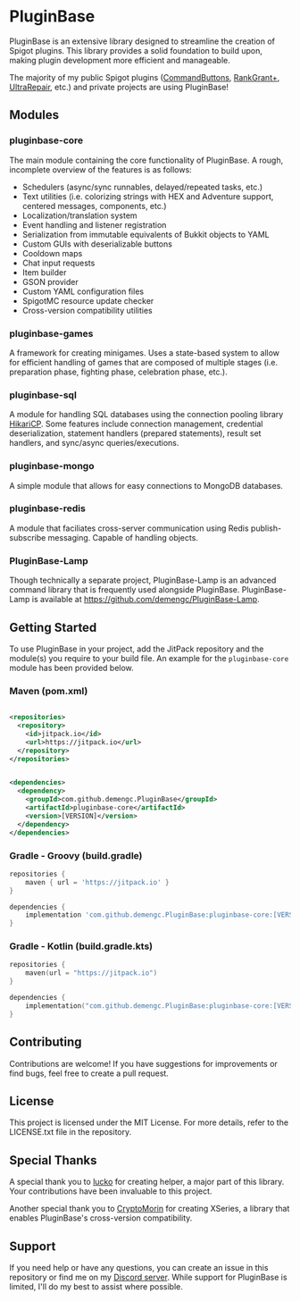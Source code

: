 # PluginBase

PluginBase is an extensive library designed to streamline the creation of Spigot plugins. This
library provides a solid foundation to build upon, making plugin development more efficient and
manageable.

The majority of my public Spigot
plugins ([CommandButtons](https://github.com/demengc/CommandButtons), [RankGrant+](https://github.com/demengc/RankGrantPlus), [UltraRepair](https://github.com/demengc/UltraRepair),
etc.) and private projects are using PluginBase!

## Modules

### pluginbase-core

The main module containing the core functionality of PluginBase. A rough, incomplete overview of the
features is as follows:

- Schedulers (async/sync runnables, delayed/repeated tasks, etc.)
- Text utilities (i.e. colorizing strings with HEX and Adventure support, centered messages,
  components,
  etc.)
- Localization/translation system
- Event handling and listener registration
- Serialization from immutable equivalents of Bukkit objects to YAML
- Custom GUIs with deserializable buttons
- Cooldown maps
- Chat input requests
- Item builder
- GSON provider
- Custom YAML configuration files
- SpigotMC resource update checker
- Cross-version compatibility utilities

### pluginbase-games

A framework for creating minigames. Uses a state-based system to allow for efficient handling of
games that are composed of multiple stages (i.e. preparation phase, fighting phase, celebration
phase, etc.).

### pluginbase-sql

A module for handling SQL databases using the connection pooling
library [HikariCP](https://github.com/brettwooldridge/HikariCP). Some features include connection
management, credential deserialization, statement handlers (prepared statements), result set
handlers, and sync/async queries/executions.

### pluginbase-mongo

A simple module that allows for easy connections to MongoDB databases.

### pluginbase-redis

A module that faciliates cross-server communication using Redis publish-subscribe messaging. Capable
of handling objects.

### PluginBase-Lamp

Though technically a separate project, PluginBase-Lamp is an advanced command library that is
frequently used alongside PluginBase. PluginBase-Lamp is available
at https://github.com/demengc/PluginBase-Lamp.

## Getting Started

To use PluginBase in your project, add the JitPack repository and the module(s) you require to your
build file. An example for the `pluginbase-core` module has been provided below.

### Maven (pom.xml)

```xml

<repositories>
  <repository>
    <id>jitpack.io</id>
    <url>https://jitpack.io</url>
  </repository>
</repositories>
```

```xml

<dependencies>
  <dependency>
    <groupId>com.github.demengc.PluginBase</groupId>
    <artifactId>pluginbase-core</artifactId>
    <version>[VERSION]</version>
  </dependency>
</dependencies>
```

### Gradle - Groovy (build.gradle)

```groovy
repositories {
    maven { url = 'https://jitpack.io' }
}
```

```groovy
dependencies {
    implementation 'com.github.demengc.PluginBase:pluginbase-core:[VERSION]'
}
```

### Gradle - Kotlin (build.gradle.kts)

```kotlin
repositories {
    maven(url = "https://jitpack.io")
}
```

```kotlin
dependencies {
    implementation("com.github.demengc.PluginBase:pluginbase-core:[VERSION]")
}
```

## Contributing

Contributions are welcome! If you have suggestions for improvements or find bugs, feel free to
create a pull request.

## License

This project is licensed under the MIT License. For more details, refer to the LICENSE.txt file in
the repository.

## Special Thanks

A special thank you to [lucko](https://github.com/lucko/helper) for creating helper, a major part of
this library. Your contributions have been invaluable to this project.

Another special thank you to [CryptoMorin](https://github.com/CryptoMorin/XSeries) for creating
XSeries, a library that enables PluginBase's cross-version compatibility.

## Support

If you need help or have any questions, you can create an issue in this repository or find me on
my [Discord server](https://demeng.dev/discord). While support for PluginBase is limited, I'll do my
best to assist where possible.
